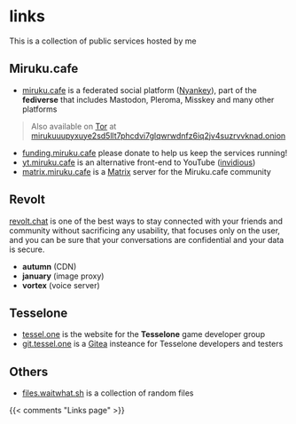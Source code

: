 # links

This is a collection of public services hosted by me

## Miruku.cafe
- [miruku.cafe](https://miruku.cafe/) is a federated social platform ([Nyankey](https://github.com/mirukucafe/nyankey)), part of the **fediverse** that includes Mastodon, Pleroma, Misskey and many other platforms
> Also available on [Tor](https://torproject.org) at [mirukuuupyxuye2sd5llt7phcdvi7glqwrwdnfz6iq2jv4suzrvvknad.onion](http://mirukuuupyxuye2sd5llt7phcdvi7glqwrwdnfz6iq2jv4suzrvvknad.onion)
- [funding.miruku.cafe](https://funding.miruku.cafe) please donate to help us keep the services running!
- [yt.miruku.cafe](https://yt.miruku.cafe) is an alternative front-end to YouTube ([invidious](https://invidious.io/))
- [matrix.miruku.cafe](https://matrix.miruku.cafe) is a [Matrix](https://matrix.org) server for the Miruku.cafe community

## Revolt
[revolt.chat](https://revolt.chat) is one of the best ways to stay connected with your friends and community without sacrificing any usability, that focuses only on the user, and you can be sure that your conversations are confidential and your data is secure.

- **autumn** (CDN)
- **january** (image proxy)
- **vortex** (voice server)

## Tesselone
- [tessel.one](https://tessel.one) is the website for the **Tesselone** game developer group
- [git.tessel.one](https://git.tessel.one) is a [Gitea](https://gitea.com/) insteance for Tesselone developers and testers

## Others
- [files.waitwhat.sh](https://files.waitwhat.sh/) is a collection of random files

{{< comments "Links page" >}}

